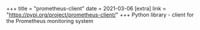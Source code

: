 +++
title = "prometheus-client"
date = 2021-03-06
[extra]
link = "https://pypi.org/project/prometheus-client/"
+++
Python library - client for the Prometheus monitoring system

